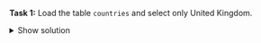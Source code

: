 

**Task 1:** Load the table `countries` and select only United Kingdom.

<details>
  <summary>Show solution</summary>
  
  ```python
  source = "https://raw.githubusercontent.com/soukupmarek-edin/soukupmarek-edin.github.io/main/data_analysis/data/countries.csv"
  df = pd.read_csv(source)
  ```
  
</details>
